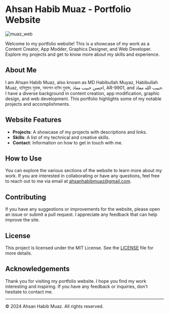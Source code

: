 # Ahsan Habib Muaz - Portfolio Website

![muaz_web](https://github.com/ahsanhabibmuaz/ahsanhabibmuaz.github.io/assets/68775472/621cf149-9ee8-4e4e-ade3-e9e381a1f64e)

Welcome to my portfolio website! This is a showcase of my work as a Content Creator, App Modder, Graphics Designer, and Web Developer. Explore my projects and get to know more about my skills and experience.

## About Me

I am Ahsan Habib Muaz, also known as MD Habibullah Muyaz, Habibullah Muaz, হাবিবুল্লাহ মুয়াজ, আহসান হাবিব মুয়াজ, احسن حبيب معاذ, AR-9901, and حبيب الله معاذ. I have a diverse background in content creation, app modification, graphic design, and web development. This portfolio highlights some of my notable projects and accomplishments.

## Website Features

- **Projects**: A showcase of my projects with descriptions and links.
- **Skills**: A list of my technical and creative skills.
- **Contact**: Information on how to get in touch with me.

## How to Use

You can explore the various sections of the website to learn more about my work. If you are interested in collaborating or have any questions, feel free to reach out to me via email at [ahsanhabibmuaz@gmail.com](mailto:ahsanhabibmuaz@gmail.com).

## Contributing

If you have any suggestions or improvements for the website, please open an issue or submit a pull request. I appreciate any feedback that can help improve the site.

## License

This project is licensed under the MIT License. See the [LICENSE](LICENSE) file for more details.

## Acknowledgements

Thank you for visiting my portfolio website. I hope you find my work interesting and inspiring. If you have any feedback or inquiries, don't hesitate to contact me.

---

© 2024 Ahsan Habib Muaz. All rights reserved.
